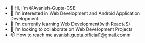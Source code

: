 - 👋 Hi, I’m @Avanish-Gupta-CSE
- 👀 I’m interested in Web Development and Android Application Development. 
- 🌱 I’m currently learning Web Development(with ReactJS)
- 💞️ I’m looking to collaborate on Web Development Projects
- 📫 How to reach me avanish.gupta.official1@gmail.comm

<!---
Avanish-Gupta-CSE/Avanish-Gupta-CSE is a ✨ special ✨ repository because its `README.md` (this file) appears on your GitHub profile.
You can click the Preview link to take a look at your changes.
--->
